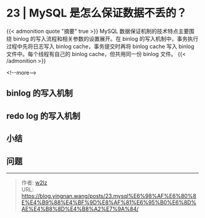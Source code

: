 # 23 | MySQL 是怎么保证数据不丢的？


{{&lt; admonition quote &#34;摘要&#34; true &gt;}}
MySQL 数据保证机制的技术特点主要围绕 binlog 的写入流程和相关参数的设置展开。在 binlog 的写入机制中，事务执行过程中先将日志写入 binlog cache，事务提交时再将 binlog cache 写入 binlog 文件中。每个线程有自己的 binlog cache，但共用同一份 binlog 文件。
{{&lt; /admonition &gt;}}

&lt;!--more--&gt;

## binlog 的写入机制

## redo log 的写入机制

## 小结

## 问题


---

> 作者: [w2lz](https://github.com/w2lz)  
> URL: https://blog.yingnan.wang/posts/23.mysql%E6%98%AF%E6%80%8E%E4%B9%88%E4%BF%9D%E8%AF%81%E6%95%B0%E6%8D%AE%E4%B8%8D%E4%B8%A2%E7%9A%84/  

